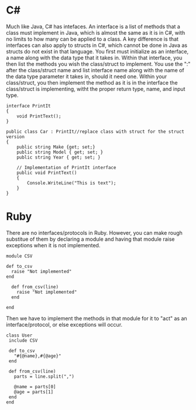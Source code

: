 # C#
Much like Java, C# has intefaces. An interface is a list of methods that a class must implement in Java, which is almost the same as it is in C#, with no limits to how many can be applied to a class. A key difference is that interfaces can also apply to structs in C#, which cannot be done in Java as structs do not exist in that language. You first must initialize as an interface, a name along with the data type that it takes in. Within that interface, you then list the methods you wish the class/struct to implement. You use the ":" after the class/struct name and list interface name along with the name of the data type parameter it takes in, should it need one. Within your class/struct, you then implement the method as it is in the interface the class/struct is implementing, witht the proper return type, name, and input type.

    interface PrintIt
    {
        void PrintText();
    }

    public class Car : PrintIt//replace class with struct for the struct version
    {
        public string Make {get; set;}
        public string Model { get; set; }
        public string Year { get; set; }

        // Implementation of PrintIt interface
        public void PrintText()
        {
            Console.WriteLine("This is text");   
        }
    }



# Ruby
There are no interfaces/protocols in Ruby. However, you can make rough substitue of them by declaring a module and having that module raise exceptions when it is not implemented. 

    module CSV

    def to_csv
      raise "Not implemented"
    end

      def from_csv(line)
        raise "Not implemented"
      end

    end

Then we have to implement the methods in that module for it to "act" as an interface/protocol, or else exceptions will occur.

    class User
     include CSV

     def to_csv
       "#{@name},#{@age}"
     end

     def from_csv(line)
       parts = line.split(",")

       @name = parts[0]
       @age = parts[1]
     end
    end
